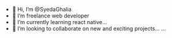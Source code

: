 - 👋 Hi, I’m @SyedaGhalia
- 👀 I’m freelance web developer
- 🌱 I’m currently learning react native...
- 💞️ I’m looking to collaborate on new and exciting projects...
 ...

<!---
SyedaGhalia/SyedaGhalia is a ✨ special ✨ repository because its `README.md` (this file) appears on your GitHub profile.
You can click the Preview link to take a look at your changes.
--->
